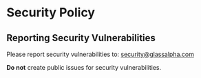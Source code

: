 # Security Policy

## Reporting Security Vulnerabilities

Please report security vulnerabilities to: security@glassalpha.com

**Do not** create public issues for security vulnerabilities.